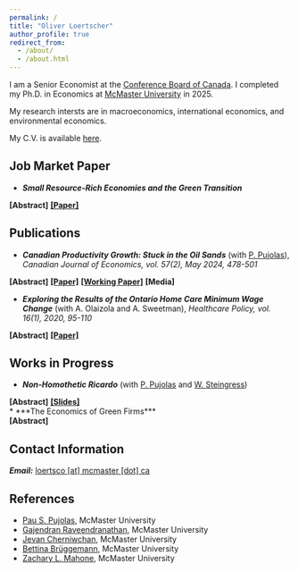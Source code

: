 ```yaml
---
permalink: /
title: "Oliver Loertscher"
author_profile: true
redirect_from: 
  - /about/
  - /about.html
---
```


I am a Senior Economist at the <a href="https://www.conferenceboard.ca/" target="_blank">Conference Board of Canada</a>. I completed my Ph.D. in Economics at <a href="https://www.economics.mcmaster.ca/" target="_blank">McMaster University</a> in 2025.

My research intersts are in macroeconomics, international economics, and environmental economics.

My C.V. is available <a href="../files/loertscher_cv.pdf" target="_blank">here</a>.

## Job Market Paper

* ***Small Resource-Rich Economies and the Green Transition***
<div id="container" class="paper-link-div"> 
<a id="abstract" class="unhide-button" onclick="displayTog('jmpAbstract')"><b>[Abstract]</b></a>
<a id="paper" href="../files/jmp.pdf" target="_blank"><b>[Paper]</b></a>
<!-- <a id="slides" href="../files/jmp_slides.pdf" target="_blank"><b>[Slides]</b></a> -->
</div>
<div id="jmpAbstract" class="paper-link-div" style="display:none;"><p>The global transition to clean energy carries significant implications for countries with large resource extraction sectors. I quantify the welfare impact of this transition for a small, resource-rich country. I develop a quantitative, overlapping generations model of a multi-region, multi-sector, small open economy with heterogeneous households featuring both fossil and clean energy production and calibrate it to the Canadian economy. In a backward-looking exercise, I find that the global rise in oil prices from 1997 to 2020 can quantitatively account for wage, consumption, and GDP growth differences across Canadian regions with and without fossil fuel extraction. In forward-looking counterfactual experiments, I quantitatively evaluate the effects of a global transition to clean energy as laid out in the International Energy Agency's path to a Net Zero world by 2050. Through the lens of the model, this scenario calls for a 50% reduction in global fossil fuel demand and an expansion of the clean energy sector to account for 90% of domestic energy production. I find that the reduction in international demand for fossil fuels decreases lifetime consumption by 0.56% overall. These losses are most pronounced among young, low income households in the fossil extracting region, whose lifetime consumption decreases by 0.77%. The expansion of the clean energy sector dampens the aggregate losses by 15%. An immediate expansion in the clean sector reduces the losses by 54%.</p></div>


## Publications

* ***Canadian Productivity Growth: Stuck in the Oil Sands*** (with [P. Pujolas](https://pau.pujolasfons.com/)), *Canadian Journal of Economics, vol. 57(2), May 2024, 478-501*
<div id="container" class="paper-link-div"> 
  <a id="abstract" class="unhide-button" onclick="displayTog('cjeAbstract')"><b>[Abstract]</b></a>
  <a id="paper" href="https://doi.org/10.1111/caje.12707" target="_blank"><b>[Paper]</b></a>
  <a id="working-paper" href="../files/cje_wp.pdf" target="_blank"><b>[Working Paper]</b></a>
  <a id="media" class="unhide-button" onclick="displayTog('cjeMedia')"><b>[Media]</b></a>
</div>
<div id="cjeAbstract" class="paper-link-div" style="display:none;"><p>We study the behaviour of Canadian Total Factor Productivity (TFP) growth over the past 60 years. We find that the observed stagnation during the last 20 years is entirely accounted for by the Oil sector. Higher oil prices made capital-intensive sources of oil like the oil sands viable to extract on a commercial scale. However, the greater input required per barrel of oil slowed TFP growth. Comparing Canadian TFP growth to those of the United States and Norway reinforces these results. However, our result should not be interpreted to carry any welfare implications.</p></div>
<div id="cjeMedia" class="paper-link-div media-link-div" style="display:none;">
<a href="https://www.theglobeandmail.com/business/commentary/article-despite-its-shortcomings-canada-is-not-an-economic-basket-case/" target="_blank">Globe and Mail </a>
<a href="https://www.theglobeandmail.com/business/commentary/article-canadas-productivity-problem-isnt-that-big-if-we-exclude-oil/" target="_blank">Globe and Mail (II) </a>
<a href="https://thehub.ca/2024/07/11/trevor-tombe-canadas-resource-sector-is-its-productivity-powerhouse/" target="_blank">The Hub </a>
<a href="https://www.tvo.org/article/is-canada-actually-facing-a-productivity-emergency" target="_blank">TVO </a>
<a href="https://brighterworld.mcmaster.ca/articles/over-a-barrel-canadas-oil-industry-is-a-drain-on-productivity-research-shows/" target="_blank">Brighter World </a>
<a href="https://worthwhile.typepad.com/worthwhile_canadian_initi/2024/06/tfp.html" target="_blank">Worthwhile Canadian Initiative </a>
<a href="https://nadaesgratis.es/admin/productividad-y-petroleo" target="_blank">NadaEsGratis </a>
<a href="https://www.ctf.ca/EN/EN/Newsletters/Perspectives/2023/4/230405.aspx" target="_blank">Canadian Tax Foundation </a>
<a href="https://open.spotify.com/episode/1YdR2hqTiQRvvf1qBGVHYJ?si=J7qGNoBGRJSEwsWpSZBsxg&nd=1&dlsi=6cb267e258254f01" target="_blank">Decoding Economics Papers</a>
<a href="https://macleans.ca/economy/why-canadas-economy-is-just-fine/" target="_blank">Maclean's</a>
</div>

* ***Exploring the Results of the Ontario Home Care Minimum Wage Change*** (with A. Olaizola and A. Sweetman), *Healthcare Policy, vol. 16(1), 2020, 95-110*
<div id="container" class="paper-link-div"> 
  <a id="abstract" class="unhide-button" onclick="displayTog('healthAbstract')"><b>[Abstract]</b></a>
  <a id="paper" href="https://www.ncbi.nlm.nih.gov/pmc/articles/PMC7435072/" target="_blank"><b>[Paper]</b></a>
  <div id="healthAbstract" style="display:none;"><p>In 2014, Ontario increased its “minimum wage” for personal support workers (PSWs) in publicly funded home care. The objective of this article is to determine the short-term results of this policy for home care PSWs’ wages, hours and job stability. Methods: This study uses descriptive graphs and ordinary least squares and unconditional quantile regressions, using PSWs across Canada as comparison groups. Results: Pre-policy nominal wages for Ontario home care PSWs stagnated, whereas real wages declined. The policy increased home care PSWs’ wages without noticeably affecting hours or job stability. However, wages were already increasing for low-wage home care workers in the rest of Canada.</p></div>
</div>

## Works in Progress

* ***Non-Homothetic Ricardo*** (with [P. Pujolas](https://pau.pujolasfons.com/) and [W. Steingress](https://steingress.github.io/))
<div id="container" class="paper-link-div"> 
<a id="abstract" class="unhide-button" onclick="displayTog('ricardoAbstract')"><b>[Abstract]</b></a>
<!-- <a id="paper"><b>[Paper]</b></a> -->
<a id="slides" href="../files/nonhomotheticricardo_slides.pdf" target="_blank"><b>[Slides]</b></a>
</div>
<div id="ricardoAbstract" class="paper-link-div" style="display:none;"><p><strong><em>Preliminary: </em></strong>How does product concentration affect welfare gains from trade? While traditional quantitative trade models can account for export concentration, they are unable to adequately match import concentration, particularly the fact that richer countries import a greater variety of goods. In this paper we enrich a multi-country Ricardian model of international trade to match both import and export concentration. Our model is also able to account for changes in the Least Traded Products margin (as defined in Kehoe and Ruhl, 2013) after a trade liberalization.</p></div>
* ***The Economics of Green Firms***
<div id="container" class="unhide-button" class="paper-link-div"> 
<a id="abstract" onclick="displayTog('ectpAbstract')"><b>[Abstract]</b></a>
<!-- <a id="paper"><b>[Paper]</b></a>
<a id="slides"><b>[Slides]</b></a> -->
</div>
<div id="ectpAbstract" class="paper-link-div" style="display:none;"><p><strong><em>Preliminary: </em></strong>How do producers of clean technology inputs differ from other firms? How responsive is the "Green Industry" to environmental policy? Using novel firm-level data from Canada, I identify producers of Environmental and Clean Technology Products (ECTP) and study their composition and dynamics over time. Using these insights, I develop a model of heterogeneous firms (as in Hopenhayn, 1992) to assess the efficacy of policies aimed at growing the industry.</p></div>

## Contact Information

***Email:*** [loertsco [at] mcmaster [dot] ca](mailto:loertsco@mcmaster.ca)

## References

* [Pau S. Pujolas](https://pau.pujolasfons.com/), McMaster University
* [Gajendran Raveendranathan](https://sites.google.com/site/gajendranraveendranathan/home), McMaster University
* [Jevan Cherniwchan](https://cherniwchan.org/), McMaster University
* [Bettina Brüggemann](https://sites.google.com/site/brueggemannbettina/home), McMaster University
* [Zachary L. Mahone](https://sites.google.com/site/zacharymahone/home), McMaster University
